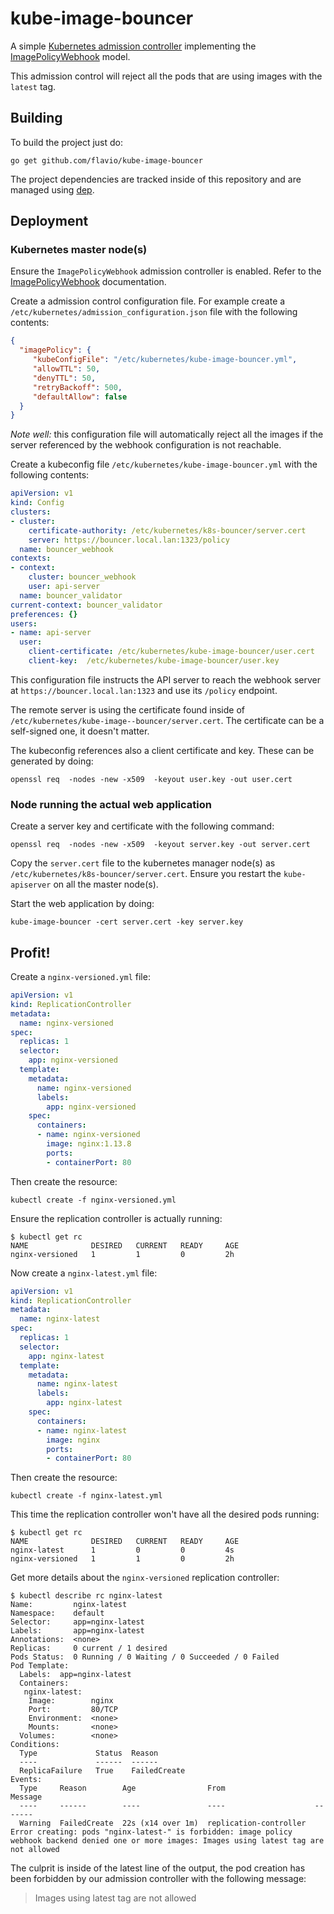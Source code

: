 # kube-image-bouncer

A simple [Kubernetes admission controller](https://kubernetes.io/docs/admin/admission-controllers/)
implementing the
[ImagePolicyWebhook](https://kubernetes.io/docs/admin/admission-controllers/#imagepolicywebhook)
model.

This admission control will reject all the pods that are using images with the
`latest` tag.

## Building

To build the project just do:

```
go get github.com/flavio/kube-image-bouncer
```

The project dependencies are tracked inside of this repository and are managed
using [dep](https://github.com/golang/dep).

## Deployment

### Kubernetes master node(s)

Ensure the `ImagePolicyWebhook` admission controller is enabled. Refer to
the [ImagePolicyWebhook](https://kubernetes.io/docs/admin/admission-controllers/#imagepolicywebhook)
documentation.

Create a admission control configuration file. For example create
a `/etc/kubernetes/admission_configuration.json` file with the following
contents:

```json
{
  "imagePolicy": {
     "kubeConfigFile": "/etc/kubernetes/kube-image-bouncer.yml",
     "allowTTL": 50,
     "denyTTL": 50,
     "retryBackoff": 500,
     "defaultAllow": false
  }
}
```

*Note well:* this configuration file will automatically reject all the images if the server
referenced by the webhook configuration is not reachable.


Create a kubeconfig file `/etc/kubernetes/kube-image-bouncer.yml` with the
following contents:

```yaml
apiVersion: v1
kind: Config
clusters:
- cluster:
    certificate-authority: /etc/kubernetes/k8s-bouncer/server.cert
    server: https://bouncer.local.lan:1323/policy
  name: bouncer_webhook
contexts:
- context:
    cluster: bouncer_webhook
    user: api-server
  name: bouncer_validator
current-context: bouncer_validator
preferences: {}
users:
- name: api-server
  user:
    client-certificate: /etc/kubernetes/kube-image-bouncer/user.cert
    client-key:  /etc/kubernetes/kube-image-bouncer/user.key
```

This configuration file instructs the API server to reach the webhook server
at `https://bouncer.local.lan:1323` and use its `/policy` endpoint.

The remote server is using the certificate found inside of
`/etc/kubernetes/kube-image--bouncer/server.cert`. The certificate can be
a self-signed one, it doesn't matter.

The kubeconfig references also a client certificate and key. These can be generated
by doing:

```
openssl req  -nodes -new -x509  -keyout user.key -out user.cert
```

### Node running the actual web application

Create a server key and certificate with the following command:

```
openssl req  -nodes -new -x509  -keyout server.key -out server.cert
```

Copy the `server.cert` file to the kubernetes manager node(s) as
`/etc/kubernetes/k8s-bouncer/server.cert`. Ensure you restart the
`kube-apiserver` on all the master node(s).

Start the web application by doing:
```
kube-image-bouncer -cert server.cert -key server.key
```

## Profit!

Create a `nginx-versioned.yml` file:

```yml
apiVersion: v1
kind: ReplicationController
metadata:
  name: nginx-versioned
spec:
  replicas: 1
  selector:
    app: nginx-versioned
  template:
    metadata:
      name: nginx-versioned
      labels:
        app: nginx-versioned
    spec:
      containers:
      - name: nginx-versioned
        image: nginx:1.13.8
        ports:
        - containerPort: 80
```

Then create the resource:

```
kubectl create -f nginx-versioned.yml
```
Ensure the replication controller is actually running:

```
$ kubectl get rc
NAME              DESIRED   CURRENT   READY     AGE
nginx-versioned   1         1         0         2h
```


Now create a `nginx-latest.yml` file:

```yml
apiVersion: v1
kind: ReplicationController
metadata:
  name: nginx-latest
spec:
  replicas: 1
  selector:
    app: nginx-latest
  template:
    metadata:
      name: nginx-latest
      labels:
        app: nginx-latest
    spec:
      containers:
      - name: nginx-latest
        image: nginx
        ports:
        - containerPort: 80
```

Then create the resource:

```
kubectl create -f nginx-latest.yml
```

This time the replication controller won't have all the desired pods running:

```
$ kubectl get rc
NAME              DESIRED   CURRENT   READY     AGE
nginx-latest      1         0         0         4s
nginx-versioned   1         1         0         2h
```

Get more details about the `nginx-versioned` replication controller:

```
$ kubectl describe rc nginx-latest
Name:         nginx-latest
Namespace:    default
Selector:     app=nginx-latest
Labels:       app=nginx-latest
Annotations:  <none>
Replicas:     0 current / 1 desired
Pods Status:  0 Running / 0 Waiting / 0 Succeeded / 0 Failed
Pod Template:
  Labels:  app=nginx-latest
  Containers:
   nginx-latest:
    Image:        nginx
    Port:         80/TCP
    Environment:  <none>
    Mounts:       <none>
  Volumes:        <none>
Conditions:
  Type             Status  Reason
  ----             ------  ------
  ReplicaFailure   True    FailedCreate
Events:
  Type     Reason        Age                From                    Message
  ----     ------        ----               ----                    -------
  Warning  FailedCreate  22s (x14 over 1m)  replication-controller  Error creating: pods "nginx-latest-" is forbidden: image policy webhook backend denied one or more images: Images using latest tag are not allowed

```

The culprit is inside of the latest line of the output, the pod creation has
been forbidden by our admission controller with the following message:

> Images using latest tag are not allowed
